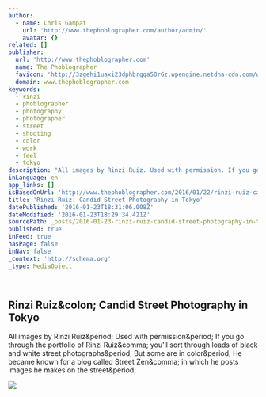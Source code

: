 ```yaml
---
author:
  - name: Chris Gampat
    url: 'http://www.thephoblographer.com/author/admin/'
    avatar: {}
related: []
publisher:
  url: 'http://www.thephoblographer.com'
  name: The Phoblographer
  favicon: 'http://3zgehi1uaxi23dphbrgqa50r6z.wpengine.netdna-cdn.com/wp-content/uploads/2015/09/logo-upscaled-the-phoblographer.png'
  domain: www.thephoblographer.com
keywords:
  - rinzi
  - phoblographer
  - photography
  - photographer
  - street
  - shooting
  - color
  - work
  - feel
  - tokyo
description: "All images by Rinzi Ruiz. Used with permission. If you go through the portfolio of Rinzi Ruiz, you'll sort through loads of black and white street photographs. But some are in color. He became known for a blog called Street Zen, in which he posts images he makes on the street."
inLanguage: en
app_links: []
isBasedOnUrl: 'http://www.thephoblographer.com/2016/01/22/rinzi-ruiz-candid-street-photography-in-tokyo/#more-83144'
title: 'Rinzi Ruiz: Candid Street Photography in Tokyo'
datePublished: '2016-01-23T18:31:06.008Z'
dateModified: '2016-01-23T18:29:34.421Z'
sourcePath: _posts/2016-01-23-rinzi-ruiz-candid-street-photography-in-tokyo.md
published: true
inFeed: true
hasPage: false
inNav: false
_context: 'http://schema.org'
_type: MediaObject

---
```

<article style=""><h1>Rinzi Ruiz&amp;colon; Candid Street Photography in Tokyo</h1><p>All images by Rinzi Ruiz&amp;period; Used with permission&amp;period; If you go through the portfolio of Rinzi Ruiz&amp;comma; you'll sort through loads of black and white street photographs&amp;period; But some are in color&amp;period; He became known for a blog called Street Zen&amp;comma; in which he posts images he makes on the street&amp;period;</p><img src="http://www.thephoblographer.com/wp-content/uploads/2016/01/01_Tokyo_RR-680x452.jpg" /></article>